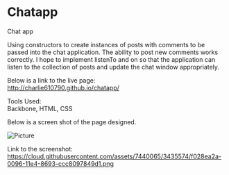 Chatapp
=======

Chat app

Using constructors to create instances of posts with comments to be passed into the chat application.  The ability to post new comments works correctly.  I hope to implement listenTo and on so that the application can listen to the collection of posts and update the chat window appropriately. 

Below is a link to the live page:<BR>
http://charlie610790.github.io/chatapp/

Tools Used:<BR>
Backbone, HTML, CSS<BR>

Below is a screen shot of the page designed.<BR>

![Picture](https://cloud.githubusercontent.com/assets/7440065/3435574/f028ea2a-0096-11e4-8693-ccc8097849d1.png)

Link to the screenshot:<BR>
https://cloud.githubusercontent.com/assets/7440065/3435574/f028ea2a-0096-11e4-8693-ccc8097849d1.png















